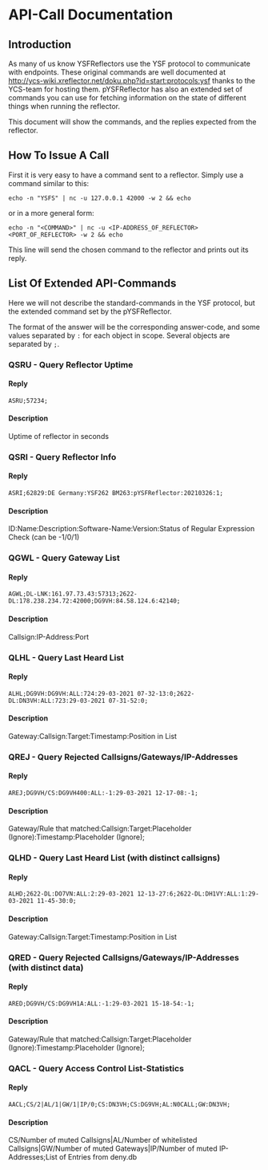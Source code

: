 # API-Call Documentation
## Introduction
As many of us know YSFReflectors use the YSF protocol to communicate with endpoints. These original commands are well 
documented at http://ycs-wiki.xreflector.net/doku.php?id=start:protocols:ysf  thanks to the YCS-team for hosting them.
pYSFReflector has also an extended set of commands you can use for fetching information on the state of different things 
when running the reflector.

This document will show the commands, and the replies expected from the reflector.

## How To Issue A Call
First it is very easy to have a command sent to a reflector. Simply use a command similar to this:

`echo -n "YSFS" | nc -u 127.0.0.1 42000 -w 2 && echo`

or in a more general form:

`echo -n "<COMMAND>" | nc -u <IP-ADDRESS_OF_REFLECTOR> <PORT_OF_REFLECTOR> -w 2 && echo`

This line will send the chosen command to the reflector and prints out its reply.

## List Of Extended API-Commands
Here we will not describe the standard-commands in the YSF protocol, but the extended command set by the pYSFReflector.

The format of the answer will be the corresponding answer-code, and some values separated by `:` for each object in scope. 
Several objects are separated by `;`.

### QSRU - Query Reflector Uptime
#### Reply
`ASRU;57234;`

#### Description
Uptime of reflector in seconds

### QSRI - Query Reflector Info
#### Reply
`ASRI;62829:DE Germany:YSF262 BM263:pYSFReflector:20210326:1;`

#### Description
ID:Name:Description:Software-Name:Version:Status of Regular Expression Check (can be -1/0/1)

### QGWL - Query Gateway List
#### Reply
`AGWL;DL-LNK:161.97.73.43:57313;2622-DL:178.238.234.72:42000;DG9VH:84.58.124.6:42140;`

#### Description
Callsign:IP-Address:Port

### QLHL - Query Last Heard List
#### Reply
`ALHL;DG9VH:DG9VH:ALL:724:29-03-2021 07-32-13:0;2622-DL:DN3VH:ALL:723:29-03-2021 07-31-52:0;`

#### Description
Gateway:Callsign:Target:Timestamp:Position in List

### QREJ - Query Rejected Callsigns/Gateways/IP-Addresses
#### Reply
`AREJ;DG9VH/CS:DG9VH400:ALL:-1:29-03-2021 12-17-08:-1;`

#### Description
Gateway/Rule that matched:Callsign:Target:Placeholder (Ignore):Timestamp:Placeholder (Ignore);

### QLHD - Query Last Heard List (with distinct callsigns)
#### Reply
`ALHD;2622-DL:DO7VN:ALL:2:29-03-2021 12-13-27:6;2622-DL:DH1VY:ALL:1:29-03-2021 11-45-30:0;`

#### Description
Gateway:Callsign:Target:Timestamp:Position in List

### QRED - Query Rejected Callsigns/Gateways/IP-Addresses (with distinct data)
#### Reply
`ARED;DG9VH/CS:DG9VH1A:ALL:-1:29-03-2021 15-18-54:-1;`

#### Description
Gateway/Rule that matched:Callsign:Target:Placeholder (Ignore):Timestamp:Placeholder (Ignore);

### QACL - Query Access Control List-Statistics
#### Reply
`AACL;CS/2|AL/1|GW/1|IP/0;CS:DN3VH;CS:DG9VH;AL:N0CALL;GW:DN3VH;`

#### Description
CS/Number of muted Callsigns|AL/Number of whitelisted Callsigns|GW/Number of muted Gateways|IP/Number of muted IP-Addresses;List of Entries from deny.db
